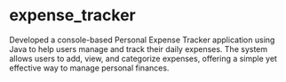 # expense_tracker
Developed a console-based Personal Expense Tracker application using Java to help users manage and track their daily expenses. The system allows users to add, view, and categorize expenses, offering a simple yet effective way to manage personal finances.
